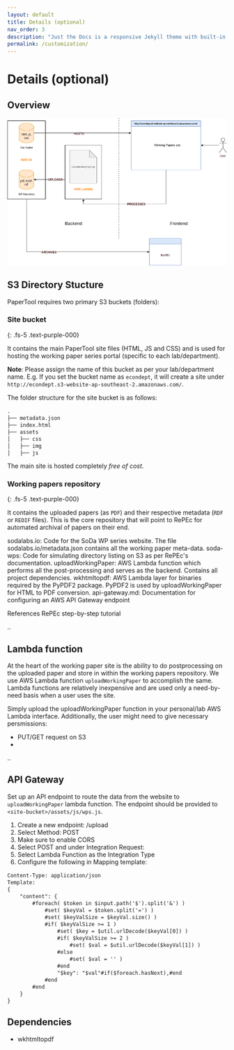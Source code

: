 ```yaml
---
layout: default
title: Details (optional)
nav_order: 3
description: "Just the Docs is a responsive Jekyll theme with built-in search that is easily customizable and hosted on GitHub Pages."
permalink: /customization/
---
```


# Details (optional)

## Overview

<img src="/assets/images/schematic.png"/>

## S3 Directory Stucture

PaperTool requires two primary S3 buckets (folders):

### Site bucket
{: .fs-5 .text-purple-000}

It contains the main PaperTool site files (HTML, JS and CSS) and is used for hosting the working paper series portal (specific to each lab/department).

**Note**: Please assign the name of this bucket as per your lab/department name. E.g. If you set the bucket name as `econdept`, it will create a site under `http://econdept.s3-website-ap-southeast-2.amazonaws.com/`.

The folder structure for the site bucket is as follows:

```
.
├── metadata.json
├── index.html
├── assets
│   ├── css
│   ├── img
│   ├── js
```

The main site is hosted completely *free of cost*.


### Working papers repository
{: .fs-5 .text-purple-000}

It contains the uploaded papers (as `PDF`) and their respective metadata (`RDF` or `REDIF` files). This is the core repository that will point to RePEc for automated archival of papers on their end.

sodalabs.io: Code for the SoDa WP series website. The file sodalabs.io/metadata.json contains all the working paper meta-data.
soda-wps: Code for simulating directory listing on S3 as per RePEc's documentation.
uploadWorkingPaper: AWS Lambda function which performs all the post-processing and serves as the backend. Contains all project dependencies.
wkhtmltopdf: AWS Lambda layer for binaries required by the PyPDF2 package. PyPDF2 is used by uploadWorkingPaper for HTML to PDF conversion.
api-gateway.md: Documentation for configuring an AWS API Gateway endpoint


References
RePEc step-by-step tutorial

..

## Lambda function

At the heart of the working paper site is the ability to do postprocessing on the uploaded paper and store in within the working papers repository. We use AWS Lambda function `uploadWorkingPaper` to accomplish the same. Lambda functions are relatively inexpensive and are used only a need-by-need basis when a user uses the site.

Simply upload the uploadWorkingPaper function in your personal/lab AWS Lambda interface.
Additionally, the user might need to give necessary persmissions:
- PUT/GET request on S3
- 
..

## API Gateway

Set up an API endpoint to route the data from the website to `uploadWorkingPaper` lambda function. The endpoint should be provided to `<site-bucket>/assets/js/wps.js`.
1. Create a new endpoint: /upload
2. Select Method: POST
3. Make sure to enable CORS
4. Select POST and under Integration Request:
5. Select Lambda Function as the Integration Type
6. Configure the following in Mapping template:
```
Content-Type: application/json
Template:
{
    "content": {
        #foreach( $token in $input.path('$').split('&') )
            #set( $keyVal = $token.split('=') )
            #set( $keyValSize = $keyVal.size() )
            #if( $keyValSize >= 1 )
                #set( $key = $util.urlDecode($keyVal[0]) )
                #if( $keyValSize >= 2 )
                    #set( $val = $util.urlDecode($keyVal[1]) )
                #else
                    #set( $val = '' )
                #end
                "$key": "$val"#if($foreach.hasNext),#end
            #end
        #end
    }
}
```

## Dependencies

- wkhtmltopdf